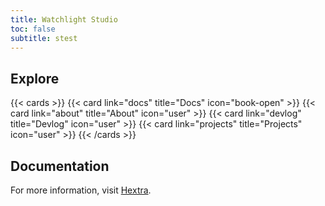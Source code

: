 ```yaml
---
title: Watchlight Studio
toc: false
subtitle: stest 
---
```




## Explore

{{< cards >}}
  {{< card link="docs" title="Docs" icon="book-open" >}}
  {{< card link="about" title="About" icon="user" >}}
  {{< card link="devlog" title="Devlog" icon="user" >}}
  {{< card link="projects" title="Projects" icon="user" >}}
{{< /cards >}}

## Documentation

For more information, visit [Hextra](https://imfing.github.io/hextra).
